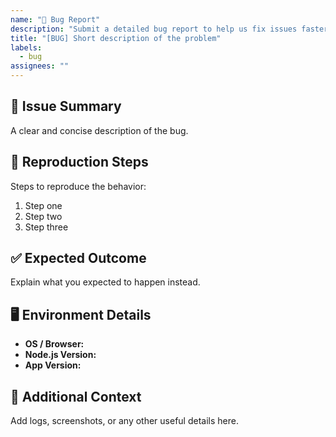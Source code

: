 ```yaml
---
name: "🐛 Bug Report"
description: "Submit a detailed bug report to help us fix issues faster."
title: "[BUG] Short description of the problem"
labels:
  - bug
assignees: ""
---
```


## 📌 Issue Summary
A clear and concise description of the bug.

## 🔄 Reproduction Steps
Steps to reproduce the behavior:
1. Step one
2. Step two
3. Step three

## ✅ Expected Outcome
Explain what you expected to happen instead.

## 🖥 Environment Details
- **OS / Browser:** 
- **Node.js Version:** 
- **App Version:** 

## 📎 Additional Context
Add logs, screenshots, or any other useful details here.
